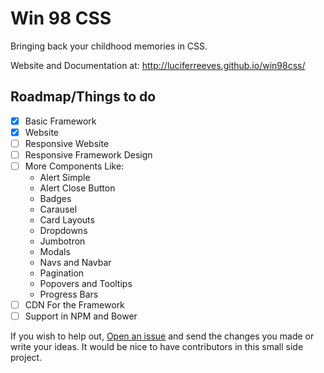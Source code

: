 # Win 98 CSS
Bringing back your childhood memories in CSS.

Website and Documentation at: http://luciferreeves.github.io/win98css/

## Roadmap/Things to do

- [x] Basic Framework
- [x] Website
- [ ] Responsive Website
- [ ] Responsive Framework Design
- [ ] More Components Like:
  - Alert Simple
  - Alert Close Button
  - Badges
  - Carausel
  - Card Layouts
  - Dropdowns
  - Jumbotron
  - Modals
  - Navs and Navbar
  - Pagination
  - Popovers and Tooltips
  - Progress Bars
- [ ] CDN For the Framework
- [ ] Support in NPM and Bower

If you wish to help out, [Open an issue](https://github.com/luciferreeves/win98css/issues/new) and send the changes you made or write your ideas. It would be nice to have contributors in this small side project.
